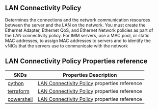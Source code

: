 ## LAN Connectivity Policy
Determines the connections and the network communication resources between the server and the LAN on the network. You must create the Ethernet Adapter, Ethernet QoS, and Ethernet Network policies as part of the LAN connectivity policy. For IMM servers, use a MAC pool, or static MAC addresses, to assign MAC addresses to servers and to identify the vNICs that the servers use to communicate with the network

## LAN Connectivity Policy Properties reference
| SKDs | Properties Description
| ---- | ------------------- |
| [python](https://github.com/CiscoDevNet/intersight-python/) | [LAN Connectivity Policy](https://github.com/CiscoDevNet/intersight-python/tree/main/intersight/model/vnic_lan_connectivity_policy.py) properties reference |                 |
| [terraform](https://github.com/CiscoDevNet/terraform-provider-intersight/) | [LAN Connectivity Policy](https://registry.terraform.io/providers/CiscoDevNet/intersight/latest/docs/resources/vnic_lan_connectivity_policy) properties reference |
| [powershell](https://github.com/CiscoDevNet/intersight-powershell/) | [LAN Connectivity Policy](https://github.com/CiscoDevNet/intersight-powershell/blob/main/docs/New-IntersightVnicLanConnectivityPolicy.md) properties reference

